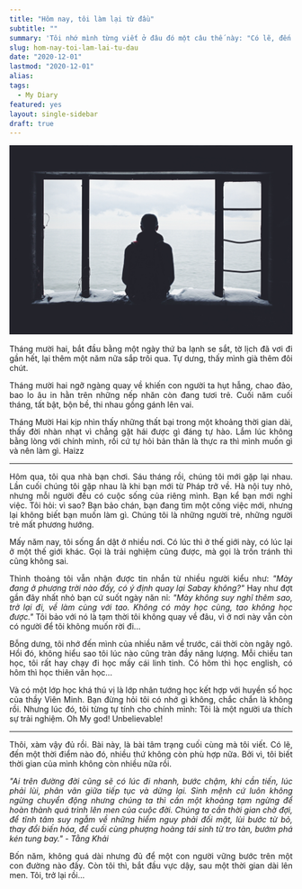 ```yaml
---
title: "Hôm nay, tôi làm lại từ đầu"
subtitle: ""
summary: 'Tôi nhớ mình từng viết ở đâu đó một câu thế này: "Có lẽ, đến một thời điểm nào đó, nhiều thứ không còn phù hợp nữa". Bởi vì, tôi biết thời gian của mình không còn nhiều nữa rồi...'
slug: hom-nay-toi-lam-lai-tu-dau
date: "2020-12-01"
lastmod: "2020-12-01"
alias:
tags:
  - My Diary
featured: yes
layout: single-sidebar
draft: true
---
```


<p style = "text-align: center"><img src="./featured.jpg"></p>

<p style = "text-align: justify">Tháng mười hai, bắt đầu bằng một ngày thứ ba lạnh se sắt, tờ lịch đã vơi đi gần hết, lại thêm một năm nữa sắp trôi qua. Tự dưng, thấy mình già thêm đôi chút.</p>

<p style = "text-align: justify">Tháng mười hai ngỡ ngàng quay về khiến con người ta hụt hẫng, chao đảo, bao lo âu in hằn trên những nếp nhăn còn đang tươi trẻ. Cuối năm cuối tháng, tất bật, bộn bề, thi nhau gồng gánh lên vai.</p>

<p style = "text-align: justify">Tháng Mười Hai kịp nhìn thấy những thất bại trong một khoảng thời gian dài, thấy đời nhàn nhạt vì chẳng gặt hái được gì đáng tự hào. Lắm lúc không bằng lòng với chính mình, rồi cứ tự hỏi bản thân là thực ra thì mình muốn gì và nên làm gì. Haizz</p>

---

<p style = "text-align: justify">Hôm qua, tôi qua nhà bạn chơi. Sáu tháng rồi, chúng tôi mới gặp lại nhau. Lần cuối chúng tôi gặp nhau là khi bạn mới từ Pháp trở về. Hà nội tuy nhỏ, nhưng mỗi người đều có cuộc sống của riêng mình. Bạn kể bạn mới nghỉ việc. Tôi hỏi: vì sao? Bạn bảo chán, bạn đang tìm một công việc mới, nhưng lại không biết bạn muốn làm gì. Chúng tôi là những người trẻ, những người trẻ mất phương hướng.</p>

<p style = "text-align: justify">Mấy năm nay, tôi sống ẩn dật ở nhiều nơi. Có lúc thì ở thế giới này, có lúc lại ở một thế giới khác. Gọi là trải nghiệm cũng được, mà gọi là trốn tránh thì cũng không sai.</p>

<p style = "text-align: justify">Thỉnh thoảng tôi vẫn nhận được tin nhắn từ nhiều người kiểu như: <i>"Mày đang ở phương trời nào đấy, có ý định quay lại Sabay không?"</i> Hay như đợt gần đây nhất nhỏ bạn cứ suốt ngày năn nỉ: <i>"Mày không suy nghĩ thêm sao, trở lại đi, về làm cùng với tao. Không có mày học cùng, tao không học được."</i> Tôi bảo với nó là tạm thời tôi không quay về đâu, vì ở nơi này vẫn còn có người để tôi không muốn rời đi...</p>

<p style = "text-align: justify">Bỗng dưng, tôi nhớ đến mình của nhiều năm về trước, cái thời còn ngây ngô. Hồi đó, không hiểu sao tôi lúc nào cũng tràn đầy năng lượng. Mỗi chiều tan học, tôi rất hay chạy đi học mấy cái linh tinh. Có hôm thì học english, có hôm thì học thiên văn học...</p>

<p style = "text-align: justify">Và có một lớp học khá thú vị là lớp nhân tướng học kết hợp với huyền số học của thầy Viên Minh. Bạn đừng hỏi tôi có nhớ gì không, chắc chắn là không rồi. Nhưng lúc đó, tôi từng tự tính cho chính mình: Tôi là một người ưa thích sự trải nghiệm. Oh My god! Unbelievable! </p>

---

<p style = "text-align: justify">Thôi, xàm vậy đủ rồi. Bài này, là bài tâm trạng cuối cùng mà tôi viết. Có lẽ, đến một thời điểm nào đó, nhiều thứ không còn phù hợp nữa. Bởi vì, tôi biết thời gian của mình không còn nhiều nữa rồi.</p>

<p style = "text-align: justify"><i>"Ai trên đường đời cũng sẽ có lúc đi nhanh, bước chậm, khi cần tiến, lúc phải lùi, phân vân giữa tiếp tục và dừng lại. Sinh mệnh cứ luôn không ngừng chuyển động nhưng chúng ta thì cần một khoảng tạm ngừng để hoàn thành quá trình lên men của cuộc đời. Chúng ta cần thời gian chờ đợi, để tĩnh tâm suy ngẫm về những hiểm nguy phải đối mặt, lùi bước từ bỏ, thay đổi biến hóa, để cuối cùng phượng hoàng tái sinh từ tro tàn, bướm phá kén tung bay." - Tằng Khải</i></p>

<p style = "text-align: justify">Bốn năm, không quá dài nhưng đủ để một con người vững bước trên một con đường nào đấy. Còn tôi thì, bắt đầu vực dậy, sau một thời gian dài lên men. Tôi, trở lại rồi...</p>

